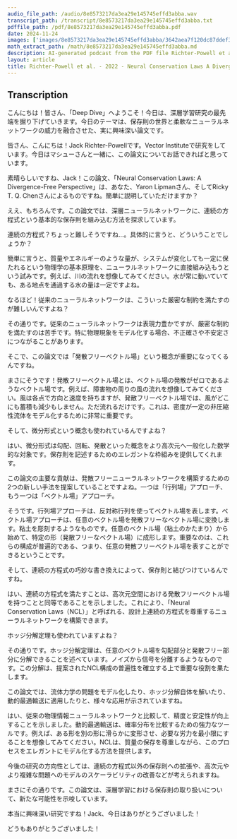 ```yaml
---
audio_file_path: /audio/8e8573217da3ea29e145745effd3abba.wav
transcript_path: /transcript/8e8573217da3ea29e145745effd3abba.txt
pdffile_path: /pdf/8e8573217da3ea29e145745effd3abba.pdf
date: 2024-11-24
images: ['images/8e8573217da3ea29e145745effd3abba/3642aea7f120dc87ddef3b73afa4864fd9e6b269fd08f00ad8895fdc9c946a45.jpg', 'images/8e8573217da3ea29e145745effd3abba/f303823d557d2ad15ceadc0158a83bb0265a3fb93d2a68b6fed43df4ca4ba103.jpg', 'images/8e8573217da3ea29e145745effd3abba/3dc8fca233bab4cdfceb7475506d1a1264d64cbb205219202b11ae5b1f6cd258.jpg', 'images/8e8573217da3ea29e145745effd3abba/49d983294c60b822ee5420e4d28bfe6f9b874c74d25903663c8912a8f80c655e.jpg', 'images/8e8573217da3ea29e145745effd3abba/31f9ce091ded40d2b45ec18ad037d5d4fbaa35a90325cc768e9a02c8037028c2.jpg', 'images/8e8573217da3ea29e145745effd3abba/7e2f7380417b12ad4062e3f30086be9f61f6ea6d25173d455b0acbd41cbcdc8c.jpg', 'images/8e8573217da3ea29e145745effd3abba/89d7af9f086bdc9d5d4cd1b1d87d870158a28a3e9d8a7e1548ea6caf8dbf8a46.jpg', 'images/8e8573217da3ea29e145745effd3abba/faba117154ffe25e1574cb468b741821e08fd14eb328e3452d21d20e20b4e3da.jpg', 'images/8e8573217da3ea29e145745effd3abba/354501bf8d0fb45cea97a64fff5d22f3625c77260106271b8fd72190e66472bd.jpg', 'images/8e8573217da3ea29e145745effd3abba/d41caec7b9060dad09435b7e216321d40a28d9be0529015c0151685eb8a015cf.jpg', 'images/8e8573217da3ea29e145745effd3abba/0c62a90356c1a471aca6bf5358a9a2f063dc6e8957e4df777c4f9a9713c51335.jpg']
math_extract_path: /math/8e8573217da3ea29e145745effd3abba.md
description: AI-generated podcast from the PDF file Richter-Powell et al. - 2022 - Neural Conservation Laws A Divergence-Free Perspe_JP / 8e8573217da3ea29e145745effd3abba
layout: article
title: Richter-Powell et al. - 2022 - Neural Conservation Laws A Divergence-Free Perspe_JP
---
```


## Transcription
こんにちは！皆さん、「Deep Dive」へようこそ！今日は、深層学習研究の最先端を掘り下げていきます。今日のテーマは、保存則の世界と柔軟なニューラルネットワークの威力を融合させた、実に興味深い論文です。

皆さん、こんにちは！Jack Richter-Powellです。Vector Instituteで研究をしています。今日はマシューさんと一緒に、この論文についてお話できればと思っています。

素晴らしいですね、Jack！この論文、「Neural Conservation Laws: A Divergence-Free Perspective」は、あなた、Yaron Lipmanさん、そしてRicky T. Q. Chenさんによるものですね。簡単に説明していただけますか？

ええ、もちろんです。この論文では、深層ニューラルネットワークに、連続の方程式という基本的な保存則を組み込む方法を探求しています。

連続の方程式？ちょっと難しそうですね…。具体的に言うと、どういうことでしょうか？

簡単に言うと、質量やエネルギーのような量が、システムが変化しても一定に保たれるという物理学の基本原理を、ニューラルネットワークに直接組み込もうという試みです。例えば、川の流れを想像してみてください。水が常に動いていても、ある地点を通過する水の量は一定ですよね。

なるほど！従来のニューラルネットワークは、こういった厳密な制約を満たすのが難しいんですよね？

その通りです。従来のニューラルネットワークは表現力豊かですが、厳密な制約を満たすのは苦手です。特に物理現象をモデル化する場合、不正確さや不安定さにつながることがあります。

そこで、この論文では「発散フリーベクトル場」という概念が重要になってくるんですね。

まさにそうです！発散フリーベクトル場とは、ベクトル場の発散がゼロであるようなベクトル場です。例えば、障害物の周りの風の流れを想像してみてください。風は各点で方向と速度を持ちますが、発散フリーベクトル場では、風がどこにも蓄積も減少もしません。ただ流れるだけです。これは、密度が一定の非圧縮性流体をモデル化するために非常に重要です。

そして、微分形式という概念も使われているんですよね？

はい、微分形式は勾配、回転、発散といった概念をより高次元へ一般化した数学的な対象です。保存則を記述するためのエレガントな枠組みを提供してくれます。

この論文の主要な貢献は、発散フリーニューラルネットワークを構築するための2つの新しい手法を提案していることですよね。一つは「行列場」アプローチ、もう一つは「ベクトル場」アプローチ。

そうです。行列場アプローチは、反対称行列を使ってベクトル場を表します。ベクトル場アプローチは、任意のベクトル場を発散フリーなベクトル場に変換します。粘土を彫刻するようなものです。任意のベクトル場（粘土のかたまり）から始めて、特定の形（発散フリーなベクトル場）に成形します。重要なのは、これらの構成が普遍的である、つまり、任意の発散フリーベクトル場を表すことができるということです。

そして、連続の方程式の巧妙な書き換えによって、保存則と結びつけているんですね。

はい、連続の方程式を満たすことは、高次元空間における発散フリーベクトル場を持つことと同等であることを示しました。これにより、「Neural Conservation Laws（NCL）」と呼ばれる、設計上連続の方程式を尊重するニューラルネットワークを構築できます。

ホッジ分解定理も使われていますよね？

その通りです。ホッジ分解定理は、任意のベクトル場を勾配部分と発散フリー部分に分解できることを述べています。ノイズから信号を分離するようなものです。この分解は、提案されたNCL構成の普遍性を確立する上で重要な役割を果たします。

この論文では、流体力学の問題をモデル化したり、ホッジ分解自体を解いたり、動的最適輸送に適用したりと、様々な応用が示されていますね。

はい、従来の物理情報ニューラルネットワークと比較して、精度と安定性が向上することを示しました。動的最適輸送は、確率分布を比較するための強力なツールです。例えば、ある形を別の形に滑らかに変形させ、必要な労力を最小限にすることを想像してみてください。NCLは、質量の保存を尊重しながら、このプロセスをエレガントにモデル化する方法を提供します。

今後の研究の方向性としては、連続の方程式以外の保存則への拡張や、高次元やより複雑な問題へのモデルのスケーラビリティの改善などが考えられますね。

まさにその通りです。この論文は、深層学習における保存則の取り扱いについて、新たな可能性を示唆しています。

本当に興味深い研究ですね！Jack、今日はありがとうございました！

どうもありがとうございました！





